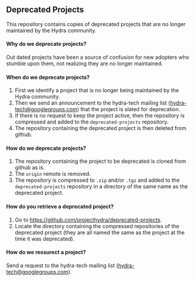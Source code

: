 ## Deprecated Projects

This repository contains copies of deprecated projects that are no longer maintained by the Hydra community.

#### Why do we deprecate projects?

Out dated projects have been a source of confusion for new adopters who stumble upon them, not realizing they are no longer maintained.

#### When do we deprecate projects?

1. First we identify a project that is no longer being maintained by the Hydra community.
1. Then we send an announcement to the hydra-tech mailing list (hydra-tech@googlegroups.com) that the project is slated for deprecation.
1. If there is no request to keep the project active, then the repository is compressed and added to the `deprecated-projects` repository.
1. The repository containing the deprecated project is then deleted from github.

#### How do we deprecate projects?

1. The repository containing the project to be deprecated is cloned from github as is.
1. The `origin` remote is removed.
1. The repository is compressed to `.zip` and/or `.tgz` and added to the `deprecated-projects` repository in a directory of the same name as the deprecated project.

#### How do you retrieve a deprecated project?

1. Go to https://github.com/projecthydra/deprecated-projects.
1. Locate the directory containing the compressed repositories of the deprecated project (they are all named the same as the project at the time it was deprecated).

#### How do we ressurect a project?

Send a request to the hydra-tech mailing list (hydra-tech@googlegroups.com).